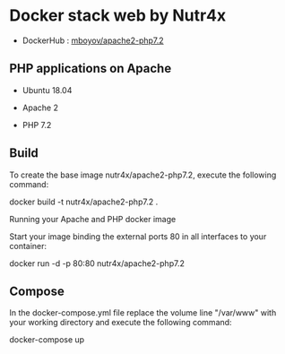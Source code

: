 # Docker stack web by Nutr4x

- DockerHub : [mboyov/apache2-php7.2](https://hub.docker.com/r/nutr4x/apache2-php7.2/)
 
## PHP applications on Apache

- Ubuntu 18.04

- Apache 2

- PHP 7.2

## Build

To create the base image nutr4x/apache2-php7.2, execute the following command:

docker build -t nutr4x/apache2-php7.2 .

Running your Apache and PHP docker image

Start your image binding the external ports 80 in all interfaces to your container:

docker run -d -p 80:80 nutr4x/apache2-php7.2

## Compose

In the docker-compose.yml file replace the volume line "/var/www" with your working directory and execute the following command:

docker-compose up
